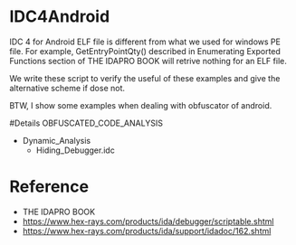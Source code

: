 # IDC4Android

IDC 4 for Android ELF file is different from what we used for windows PE file. For example, GetEntryPointQty() described in Enumerating Exported Functions section of THE IDAPRO BOOK will retrive nothing for an ELF file.


We write these script to verify the useful of these examples and give the alternative scheme if dose not.

BTW, I show some examples when dealing with obfuscator of android.


#Details
OBFUSCATED_CODE_ANALYSIS
  - Dynamic_Analysis
    - Hiding_Debugger.idc 


# Reference

- THE IDAPRO BOOK
- https://www.hex-rays.com/products/ida/debugger/scriptable.shtml
- https://www.hex-rays.com/products/ida/support/idadoc/162.shtml

